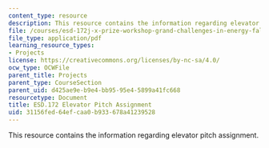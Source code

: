 ```yaml
---
content_type: resource
description: This resource contains the information regarding elevator pitch assignment.
file: /courses/esd-172j-x-prize-workshop-grand-challenges-in-energy-fall-2009/31156fed64efcaa0b933678a41239528_MITESD_172JF09_pitch.pdf
file_type: application/pdf
learning_resource_types:
- Projects
license: https://creativecommons.org/licenses/by-nc-sa/4.0/
ocw_type: OCWFile
parent_title: Projects
parent_type: CourseSection
parent_uid: d425ae9e-b9e4-bb95-95e4-5899a41fc668
resourcetype: Document
title: ESD.172 Elevator Pitch Assignment
uid: 31156fed-64ef-caa0-b933-678a41239528
---
```

This resource contains the information regarding elevator pitch assignment.